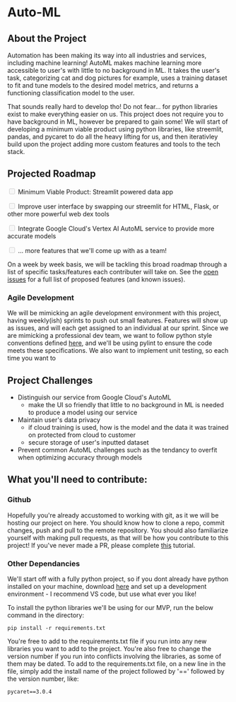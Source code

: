 # Auto-ML

## About the Project
<!-- TODO: insert screenshot of application page-->
Automation has been making its way into all industries and services, including machine learning! AutoML makes machine learning more accessible to user's with little to no background in ML. It takes the user's task, categorizing cat and dog pictures for example, uses a training dataset to fit and tune models to the desired model metrics, and returns a functioning classification model to the user. 

That sounds really hard to develop tho! Do not fear... for python libraries exist to make everything easier on us. This project does not require you to have background in ML, however be prepared to gain some! We will start of developing a minimum viable product using python libraries, like streemlit, pandas, and pycaret to do all the heavy lifting for us, and then iterativley build upon the project adding more custom features and tools to the tech stack. 


## Projected Roadmap
<input type="checkbox" disabled /> Minimum Viable Product: Streamlit powered data app

<input type="checkbox" disabled /> Improve user interface by swapping our streemlit for HTML, Flask, or other more powerful web dex tools

<input type="checkbox" disabled /> Integrate Google Cloud's Vertex AI AutoML service to provide more accurate models

<input type="checkbox" disabled /> ... more features that we'll come up with as a team! 

On a week by week basis, we will be tackling this broad roadmap through a list of specific tasks/features each contributer will take on. See the [open issues](https://github.com/DSC-McMaster-U/Auto-ML/issues) for a full list of proposed features (and known issues).

### Agile Development
We will be mimicking an agile development environment with this project, having weekly(ish) sprints to push out small features. Features will show up as issues, and will each get assigned to an individual at our sprint. Since we are mimicking a professional dev team, we want to follow python style conventions defined [here](https://peps.python.org/pep-0008/), and we'll be using pylint to ensure the code meets these specifications. We also want to implement unit testing, so each time you want to 

## Project Challenges 
- Distinguish our service from Google Cloud's AutoML
    - make the UI so friendly that little to no background in ML is needed to produce a model using our service
- Maintain user's data privacy 
    - if cloud training is used, how is the model and the data it was trained on  protected from cloud to customer
    - secure storage of user's inputted dataset
- Prevent common AutoML challenges such as the tendancy to overfit when optimizing accuracy through models

## What you'll need to contribute:

### Github
Hopefully you're already accustomed to working with git, as it we will be hosting our project on here. You should know how to clone a repo, commit changes, push and pull to the remote repository. You should also familiarize yourself with making pull requests, as that will be how you contribute to this project! If you've never made a PR, please complete [this](https://github.com/firstcontributions/first-contributions) tutorial. 

### Other Dependancies
We'll start off with a fully python project, so if you dont already have python installed on your machine, download [here](https://www.python.org/downloads/) and set up a development environment - I recommend VS code, but use what ever you like!

To install the python libraries we'll be using for our MVP, run the below command in the directory:

`pip install -r requirements.txt`

You're free to add to the requirements.txt file if you run into any new libraries you want to add to the project. You're also free to change the version number if you run into conflicts involving the libraries, as some of them may be dated. To add to the requirements.txt file, on a new line in the file, simply add the install name of the project followed by '==' followed by the version number, like:

 `pycaret==3.0.4` 



